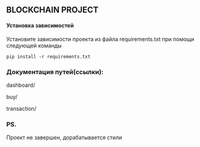 ## BLOCKCHAIN PROJECT

#### Установка зависимостей 

Установите зависимости проекта из файла requirements.txt при помощи следующей команды

`pip install -r requirements.txt`

### Документация путей(ссылки):

dashboard/

buy/

transaction/

### PS.

Проект не завершен, дорабатывается стили